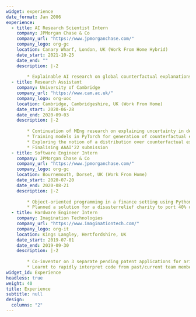 ```yaml
---
widget: experience
date_format: Jan 2006
experience:
  - title: AI Research Scientist Intern
    company: JPMorgan Chase & Co
    company_url: "https://www.jpmorganchase.com/"
    company_logo: org-gc
    location: Canary Wharf, London, UK (Work From Home Hybrid)
    date_start: 2021-10-25
    date_end: ""
    description: |-2
        
        * Explainable AI research on global counterfactual explanations, implementing a state-of-the-art (NeurIPS) method and identifying inefficiencies, proposing a modified method that executes 8 times faster when achieving the same level of performance
  - title: Research Assistant
    company: University of Cambridge
    company_url: "https://www.cam.ac.uk/"
    company_logo: org-uoc
    location: Cambridge, Cambridgeshire, UK (Work From Home)
    date_start: 2020-06-28
    date_end: 2020-09-03
    description: |-2
        
        * Continuation of MEng research on explaining uncertainty in deep learning
        * Training models in PyTorch for generation of counterfactual explanations
        * Exploring the notion of a distribution over counterfactual explanations for a single input
        * Finalising AAAI'22 submission
  - title: Software Engineer Intern
    company: JPMorgan Chase & Co
    company_url: "https://www.jpmorganchase.com/"
    company_logo: org-gc
    location: Bournemouth, Dorset, UK (Work From Home)
    date_start: 2020-07-20
    date_end: 2020-08-21
    description: |-2
        
        * Object-oriented programming in a finance setting using Python (testing with pytest), Flask, sklearn, tensorflow and SQL
        * Planned a solution for a disasterrelief charity to port 40% of in-person training to online training and initiated contact with a software-service company to discuss technical and financial details of our solution (£200k+ annual savings proposed)
  - title: Hardware Engineer Intern
    company: Imagination Technologies
    company_url: "https://www.imaginationtech.com/"
    company_logo: org-it
    location: Kings Langley, Hertfordshire, UK
    date_start: 2019-07-01
    date_end: 2019-09-30
    description: |-2
        
        * Co-inventor on 3 separate pending patent applications for arithmetic hardware designs with improved PPA (Power, Performance, Area) over industry standards; worked with the datapath team in an R&D environment
        * Learnt to rapidly interpret code from past/current team members and make changes (Linux, Python, Perforce, VHDL)
widget_id: Experience
headless: true
weight: 40
title: Experience
subtitle: null
design:
  columns: "2"
---
```

